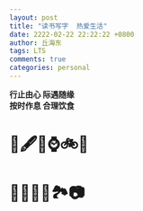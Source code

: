 ```yaml
---
layout: post
title: "读书写字  热爱生活"
date: 2222-02-22 22:22:22 +0800
author: 丘海东 
tags: LTS
comments: true
categories: personal
---
```

**行止由心  际遇随缘**  
**按时作息  合理饮食**  
# 📖️🖋️🏀️⌚️🚲️🚉️
# 🎼️🍉️🍳️🍵️🏞️📷️
